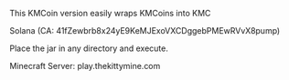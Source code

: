 This KMCoin version easily wraps KMCoins into KMC

Solana (CA: 41fZewbrb8x24yE9KeMJExoVXCDggebPMEwRVvX8pump)

Place the jar in any directory and execute.

Minecraft Server: play.thekittymine.com
